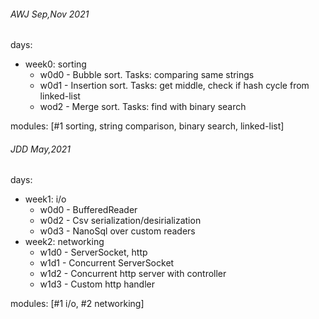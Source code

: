 ###### AWJ Sep,Nov 2021 
days:
- week0: sorting
  - w0d0 - Bubble sort. Tasks: comparing same strings 
  - w0d1 - Insertion sort. Tasks: get middle, check if hash cycle from linked-list
  - wod2 - Merge sort. Tasks: find with binary search
  
modules: [#1 sorting, string comparison, binary search, linked-list]

###### JDD May,2021

days: 
- week1: i/o
    - w0d0 - BufferedReader 
    - w0d2 - Csv serialization/desirialization
    - w0d3 - NanoSql over custom readers
- week2: networking
    - w1d0 - ServerSocket, http
    - w1d1 - Concurrent ServerSocket
    - w1d2 - Concurrent http server with controller
    - w1d3 - Custom http handler 

modules: [#1 i/o, #2 networking]
